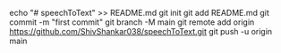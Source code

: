 echo "# speechToText" >> README.md
git init
git add README.md
git commit -m "first commit"
git branch -M main
git remote add origin https://github.com/ShivShankar038/speechToText.git
git push -u origin main
